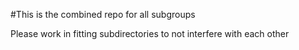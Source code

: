 #This is the combined repo for all subgroups

Please work in fitting subdirectories to not interfere with each other
